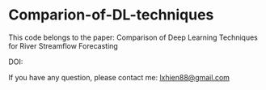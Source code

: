 # Comparion-of-DL-techniques
This code belongs to the paper: Comparison of Deep Learning Techniques for River Streamflow Forecasting

DOI:

If you have any question, please contact me: lxhien88@gmail.com
